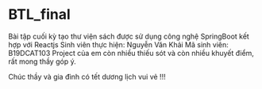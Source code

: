 # BTL_final
Bài tập cuối kỳ tạo thư viện sách được sử dụng công nghệ SpringBoot kết hợp với Reactjs
Sinh viên thực hiện: Nguyễn Văn Khải
Mã sinh viên: B19DCAT103
Project của em còn nhiều thiếu sót và còn nhiều khuyết điểm, rất mong thầy góp ý.

Chúc thầy và gia đình có tết dương lịch vui vẻ !!!